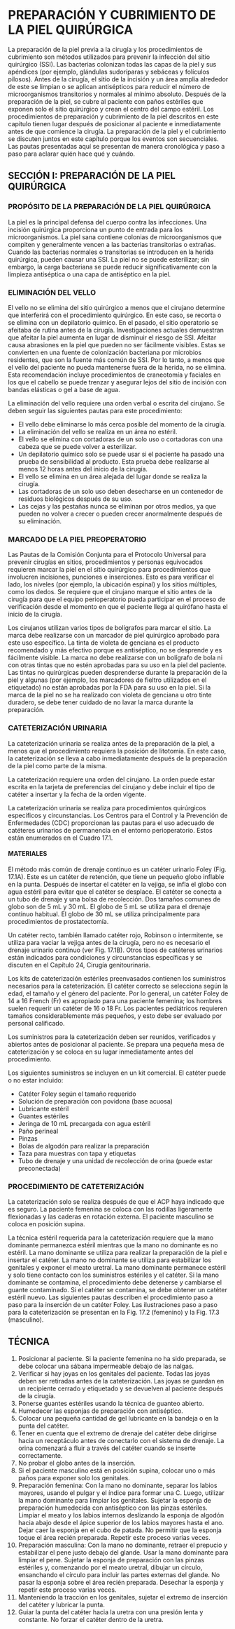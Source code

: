 # PREPARACIÓN Y CUBRIMIENTO DE LA PIEL QUIRÚRGICA

La preparación de la piel previa a la cirugía y los procedimientos de cubrimiento son métodos utilizados para prevenir la infección del sitio quirúrgico (SSI). Las bacterias colonizan todas las capas de la piel y sus apéndices (por ejemplo, glándulas sudoríparas y sebáceas y folículos pilosos). Antes de la cirugía, el sitio de la incisión y un área amplia alrededor de este se limpian o se aplican antisépticos para reducir el número de microorganismos transitorios y normales al mínimo absoluto. Después de la preparación de la piel, se cubre al paciente con paños estériles que exponen solo el sitio quirúrgico y crean el centro del campo estéril. Los procedimientos de preparación y cubrimiento de la piel descritos en este capítulo tienen lugar después de posicionar al paciente e inmediatamente antes de que comience la cirugía. La preparación de la piel y el cubrimiento se discuten juntos en este capítulo porque los eventos son secuenciales. Las pautas presentadas aquí se presentan de manera cronológica y paso a paso para aclarar quién hace qué y cuándo.

## SECCIÓN I: PREPARACIÓN DE LA PIEL QUIRÚRGICA

### PROPÓSITO DE LA PREPARACIÓN DE LA PIEL QUIRÚRGICA

La piel es la principal defensa del cuerpo contra las infecciones. Una incisión quirúrgica proporciona un punto de entrada para los microorganismos. La piel sana contiene colonias de microorganismos que compiten y generalmente vencen a las bacterias transitorias o extrañas. Cuando las bacterias normales o transitorias se introducen en la herida quirúrgica, pueden causar una SSI. La piel no se puede esterilizar; sin embargo, la carga bacteriana se puede reducir significativamente con la limpieza antiséptica o una capa de antiséptico en la piel.

### ELIMINACIÓN DEL VELLO

El vello no se elimina del sitio quirúrgico a menos que el cirujano determine que interferirá con el procedimiento quirúrgico. En este caso, se recorta o se elimina con un depilatorio químico. En el pasado, el sitio operatorio se afeitaba de rutina antes de la cirugía. Investigaciones actuales demuestran que afeitar la piel aumenta en lugar de disminuir el riesgo de SSI. Afeitar causa abrasiones en la piel que pueden no ser fácilmente visibles. Estas se convierten en una fuente de colonización bacteriana por microbios residentes, que son la fuente más común de SSI. Por lo tanto, a menos que el vello del paciente no pueda mantenerse fuera de la herida, no se elimina. Esta recomendación incluye procedimientos de craneotomía y faciales en los que el cabello se puede trenzar y asegurar lejos del sitio de incisión con bandas elásticas o gel a base de agua.

La eliminación del vello requiere una orden verbal o escrita del cirujano. Se deben seguir las siguientes pautas para este procedimiento:

- El vello debe eliminarse lo más cerca posible del momento de la cirugía.
- La eliminación del vello se realiza en un área no estéril.
- El vello se elimina con cortadoras de un solo uso o cortadoras con una cabeza que se puede volver a esterilizar.
- Un depilatorio químico solo se puede usar si el paciente ha pasado una prueba de sensibilidad al producto. Esta prueba debe realizarse al menos 12 horas antes del inicio de la cirugía.
- El vello se elimina en un área alejada del lugar donde se realiza la cirugía.
- Las cortadoras de un solo uso deben desecharse en un contenedor de residuos biológicos después de su uso.
- Las cejas y las pestañas nunca se eliminan por otros medios, ya que pueden no volver a crecer o pueden crecer anormalmente después de su eliminación.

### MARCADO DE LA PIEL PREOPERATORIO

Las Pautas de la Comisión Conjunta para el Protocolo Universal para prevenir cirugías en sitios, procedimientos y personas equivocados requieren marcar la piel en el sitio quirúrgico para procedimientos que involucren incisiones, punciones e inserciones. Esto es para verificar el lado, los niveles (por ejemplo, la ubicación espinal) y los sitios múltiples, como los dedos. Se requiere que el cirujano marque el sitio antes de la cirugía para que el equipo perioperatorio pueda participar en el proceso de verificación desde el momento en que el paciente llega al quirófano hasta el inicio de la cirugía.

Los cirujanos utilizan varios tipos de bolígrafos para marcar el sitio. La marca debe realizarse con un marcador de piel quirúrgico aprobado para este uso específico. La tinta de violeta de genciana es el producto recomendado y más efectivo porque es antiséptico, no se desprende y es fácilmente visible. La marca no debe realizarse con un bolígrafo de bola ni con otras tintas que no estén aprobadas para su uso en la piel del paciente. Las tintas no quirúrgicas pueden desprenderse durante la preparación de la piel y algunas (por ejemplo, los marcadores de fieltro utilizados en el etiquetado) no están aprobadas por la FDA para su uso en la piel. Si la marca de la piel no se ha realizado con violeta de genciana u otro tinte duradero, se debe tener cuidado de no lavar la marca durante la preparación.

### CATETERIZACIÓN URINARIA

La cateterización urinaria se realiza antes de la preparación de la piel, a menos que el procedimiento requiera la posición de litotomía. En este caso, la cateterización se lleva a cabo inmediatamente después de la preparación de la piel como parte de la misma.

La cateterización requiere una orden del cirujano. La orden puede estar escrita en la tarjeta de preferencias del cirujano y debe incluir el tipo de catéter a insertar y la fecha de la orden vigente.

La cateterización urinaria se realiza para procedimientos quirúrgicos específicos y circunstancias. Los Centros para el Control y la Prevención de Enfermedades (CDC) proporcionan las pautas para el uso adecuado de catéteres urinarios de permanencia en el entorno perioperatorio. Estos están enumerados en el Cuadro 17.1.

#### MATERIALES

El método más común de drenaje continuo es un catéter urinario Foley (Fig. 17.1A). Este es un catéter de retención, que tiene un pequeño globo inflable en la punta. Después de insertar el catéter en la vejiga, se infla el globo con agua estéril para evitar que el catéter se desplace. El catéter se conecta a un tubo de drenaje y una bolsa de recolección. Dos tamaños comunes de globo son de 5 mL y 30 mL. El globo de 5 mL se utiliza para el drenaje continuo habitual. El globo de 30 mL se utiliza principalmente para procedimientos de prostatectomía.

Un catéter recto, también llamado catéter rojo, Robinson o intermitente, se utiliza para vaciar la vejiga antes de la cirugía, pero no es necesario el drenaje urinario continuo (ver Fig. 17.1B). Otros tipos de catéteres urinarios están indicados para condiciones y circunstancias específicas y se discuten en el Capítulo 24, Cirugía genitourinaria.

Los kits de cateterización estériles preenvasados contienen los suministros necesarios para la cateterización. El catéter correcto se selecciona según la edad, el tamaño y el género del paciente. Por lo general, un catéter Foley de 14 a 16 French (Fr) es apropiado para una paciente femenina; los hombres suelen requerir un catéter de 16 o 18 Fr. Los pacientes pediátricos requieren tamaños considerablemente más pequeños, y esto debe ser evaluado por personal calificado.

Los suministros para la cateterización deben ser reunidos, verificados y abiertos antes de posicionar al paciente. Se prepara una pequeña mesa de cateterización y se coloca en su lugar inmediatamente antes del procedimiento.

Los siguientes suministros se incluyen en un kit comercial. El catéter puede o no estar incluido:

- Catéter Foley según el tamaño requerido
- Solución de preparación con povidona (base acuosa)
- Lubricante estéril
- Guantes estériles
- Jeringa de 10 mL precargada con agua estéril
- Paño perineal
- Pinzas
- Bolas de algodón para realizar la preparación
- Taza para muestras con tapa y etiquetas
- Tubo de drenaje y una unidad de recolección de orina (puede estar preconectada)

### PROCEDIMIENTO DE CATETERIZACIÓN

La cateterización solo se realiza después de que el ACP haya indicado que es seguro. La paciente femenina se coloca con las rodillas ligeramente flexionadas y las caderas en rotación externa. El paciente masculino se coloca en posición supina.

La técnica estéril requerida para la cateterización requiere que la mano dominante permanezca estéril mientras que la mano no dominante es no estéril. La mano dominante se utiliza para realizar la preparación de la piel e insertar el catéter. La mano no dominante se utiliza para estabilizar los genitales y exponer el meato uretral. La mano dominante permanece estéril y solo tiene contacto con los suministros estériles y el catéter. Si la mano dominante se contamina, el procedimiento debe detenerse y cambiarse el guante contaminado. Si el catéter se contamina, se debe obtener un catéter estéril nuevo. Las siguientes pautas describen el procedimiento paso a paso para la inserción de un catéter Foley. Las ilustraciones paso a paso para la cateterización se presentan en la Fig. 17.2 (femenino) y la Fig. 17.3 (masculino).

## TÉCNICA

1. Posicionar al paciente. Si la paciente femenina no ha sido preparada, se debe colocar una sábana impermeable debajo de las nalgas.
2. Verificar si hay joyas en los genitales del paciente. Todas las joyas deben ser retiradas antes de la cateterización. Las joyas se guardan en un recipiente cerrado y etiquetado y se devuelven al paciente después de la cirugía.
3. Ponerse guantes estériles usando la técnica de guanteo abierto.
4. Humedecer las esponjas de preparación con antiséptico.
5. Colocar una pequeña cantidad de gel lubricante en la bandeja o en la punta del catéter.
6. Tener en cuenta que el extremo de drenaje del catéter debe dirigirse hacia un receptáculo antes de conectarlo con el sistema de drenaje. La orina comenzará a fluir a través del catéter cuando se inserte correctamente.
7. No probar el globo antes de la inserción.
8. Si el paciente masculino está en posición supina, colocar uno o más paños para exponer solo los genitales.
9. Preparación femenina: Con la mano no dominante, separar los labios mayores, usando el pulgar y el índice para formar una C. Luego, utilizar la mano dominante para limpiar los genitales. Sujetar la esponja de preparación humedecida con antiséptico con las pinzas estériles. Limpiar el meato y los labios internos deslizando la esponja de algodón hacia abajo desde el ápice superior de los labios mayores hasta el ano. Dejar caer la esponja en el cubo de patada. No permitir que la esponja toque el área recién preparada. Repetir este proceso varias veces.
10. Preparación masculina: Con la mano no dominante, retraer el prepucio y estabilizar el pene justo debajo del glande. Usar la mano dominante para limpiar el pene. Sujetar la esponja de preparación con las pinzas estériles y, comenzando por el meato uretral, dibujar un círculo, ensanchando el círculo para incluir las partes externas del glande. No pasar la esponja sobre el área recién preparada. Desechar la esponja y repetir este proceso varias veces.
11. Manteniendo la tracción en los genitales, sujetar el extremo de inserción del catéter y lubricar la punta.
12. Guiar la punta del catéter hacia la uretra con una presión lenta y constante. No forzar el catéter dentro de la uretra.
